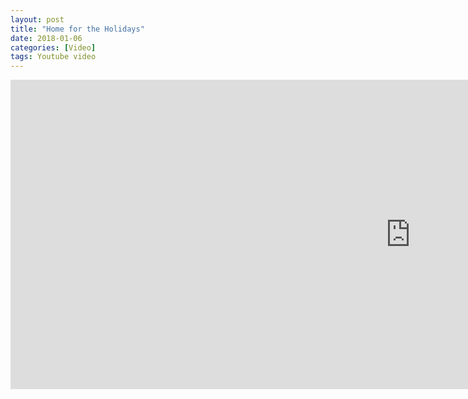 ```yaml
---
layout: post
title: "Home for the Holidays"
date: 2018-01-06
categories: [Video]
tags: Youtube video
---
```

<div class="video-responsive">
<iframe width="1280" height="495" src="https://www.youtube.com/embed/XQmw-kXl0dw?ecver=1" frameborder="0" gesture="media" allow="encrypted-media" allowfullscreen></iframe>
</div>
